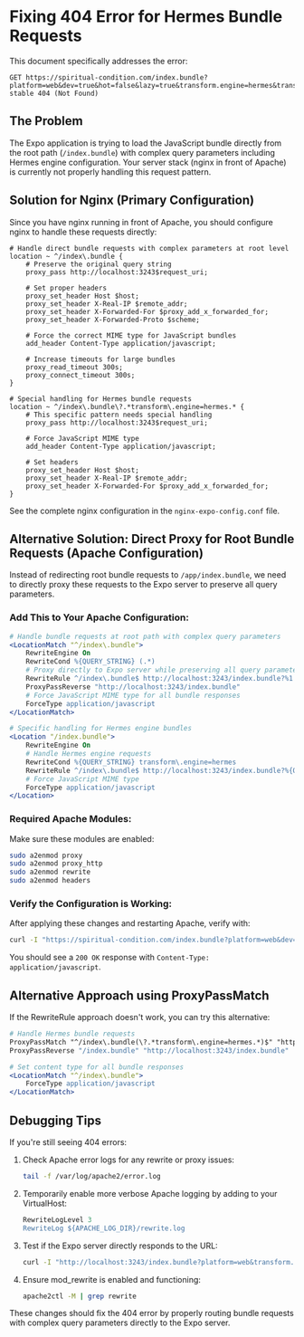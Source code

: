 # Fixing 404 Error for Hermes Bundle Requests

This document specifically addresses the error:

```
GET https://spiritual-condition.com/index.bundle?platform=web&dev=true&hot=false&lazy=true&transform.engine=hermes&transform.routerRoot=app&unstable_transformProfile=hermes-stable 404 (Not Found)
```

## The Problem

The Expo application is trying to load the JavaScript bundle directly from the root path (`/index.bundle`) with complex query parameters including Hermes engine configuration. Your server stack (nginx in front of Apache) is currently not properly handling this request pattern.

## Solution for Nginx (Primary Configuration)

Since you have nginx running in front of Apache, you should configure nginx to handle these requests directly:

```nginx
# Handle direct bundle requests with complex parameters at root level
location ~ ^/index\.bundle {
    # Preserve the original query string
    proxy_pass http://localhost:3243$request_uri;
    
    # Set proper headers
    proxy_set_header Host $host;
    proxy_set_header X-Real-IP $remote_addr;
    proxy_set_header X-Forwarded-For $proxy_add_x_forwarded_for;
    proxy_set_header X-Forwarded-Proto $scheme;
    
    # Force the correct MIME type for JavaScript bundles
    add_header Content-Type application/javascript;
    
    # Increase timeouts for large bundles
    proxy_read_timeout 300s;
    proxy_connect_timeout 300s;
}

# Special handling for Hermes bundle requests
location ~ ^/index\.bundle\?.*transform\.engine=hermes.* {
    # This specific pattern needs special handling
    proxy_pass http://localhost:3243$request_uri;
    
    # Force JavaScript MIME type
    add_header Content-Type application/javascript;
    
    # Set headers
    proxy_set_header Host $host;
    proxy_set_header X-Real-IP $remote_addr;
    proxy_set_header X-Forwarded-For $proxy_add_x_forwarded_for;
}
```

See the complete nginx configuration in the `nginx-expo-config.conf` file.

## Alternative Solution: Direct Proxy for Root Bundle Requests (Apache Configuration)

Instead of redirecting root bundle requests to `/app/index.bundle`, we need to directly proxy these requests to the Expo server to preserve all query parameters.

### Add This to Your Apache Configuration:

```apache
# Handle bundle requests at root path with complex query parameters
<LocationMatch "^/index\.bundle">
    RewriteEngine On
    RewriteCond %{QUERY_STRING} (.*)
    # Proxy directly to Expo server while preserving all query parameters
    RewriteRule ^/index\.bundle$ http://localhost:3243/index.bundle?%1 [P,L]
    ProxyPassReverse "http://localhost:3243/index.bundle"
    # Force JavaScript MIME type for all bundle responses
    ForceType application/javascript
</LocationMatch>

# Specific handling for Hermes engine bundles
<Location "/index.bundle">
    RewriteEngine On
    # Handle Hermes engine requests
    RewriteCond %{QUERY_STRING} transform\.engine=hermes
    RewriteRule ^/index\.bundle$ http://localhost:3243/index.bundle?%{QUERY_STRING} [P,L]
    # Force JavaScript MIME type
    ForceType application/javascript
</Location>
```

### Required Apache Modules:

Make sure these modules are enabled:

```bash
sudo a2enmod proxy
sudo a2enmod proxy_http
sudo a2enmod rewrite
sudo a2enmod headers
```

### Verify the Configuration is Working:

After applying these changes and restarting Apache, verify with:

```bash
curl -I "https://spiritual-condition.com/index.bundle?platform=web&dev=true&transform.engine=hermes"
```

You should see a `200 OK` response with `Content-Type: application/javascript`.

## Alternative Approach using ProxyPassMatch

If the RewriteRule approach doesn't work, you can try this alternative:

```apache
# Handle Hermes bundle requests
ProxyPassMatch "^/index\.bundle(\?.*transform\.engine=hermes.*)$" "http://localhost:3243/index.bundle$1"
ProxyPassReverse "/index.bundle" "http://localhost:3243/index.bundle"

# Set content type for all bundle responses
<LocationMatch "^/index\.bundle">
    ForceType application/javascript
</LocationMatch>
```

## Debugging Tips

If you're still seeing 404 errors:

1. Check Apache error logs for any rewrite or proxy issues:
   ```bash
   tail -f /var/log/apache2/error.log
   ```

2. Temporarily enable more verbose Apache logging by adding to your VirtualHost:
   ```apache
   RewriteLogLevel 3
   RewriteLog ${APACHE_LOG_DIR}/rewrite.log
   ```

3. Test if the Expo server directly responds to the URL:
   ```bash
   curl -I "http://localhost:3243/index.bundle?platform=web&transform.engine=hermes"
   ```

4. Ensure mod_rewrite is enabled and functioning:
   ```bash
   apache2ctl -M | grep rewrite
   ```

These changes should fix the 404 error by properly routing bundle requests with complex query parameters directly to the Expo server.